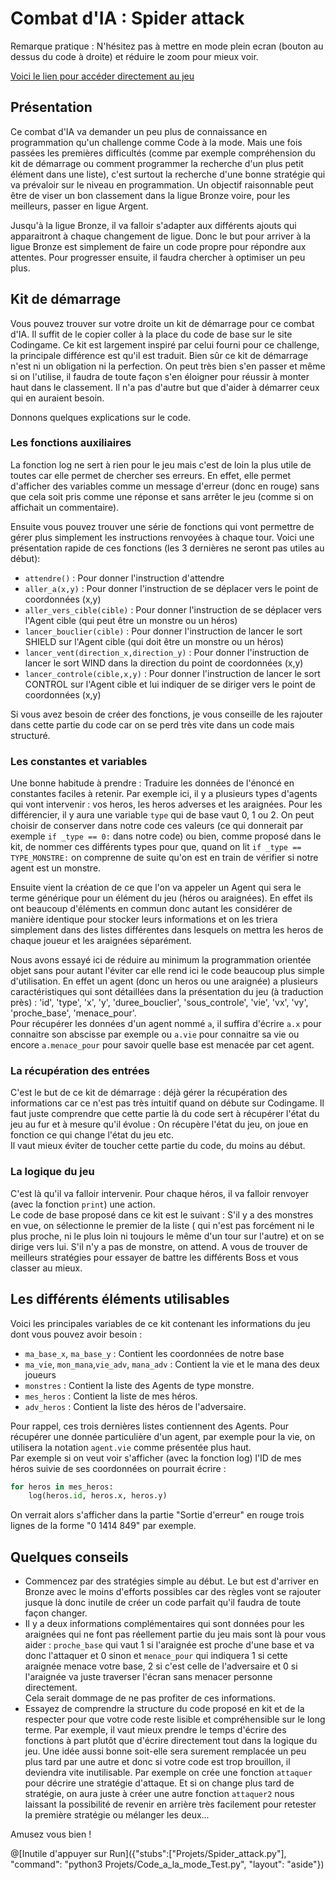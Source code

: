# Combat d'IA : Spider attack

Remarque pratique : N'hésitez pas à mettre en mode plein ecran (bouton au dessus du code à droite) et réduire le zoom pour mieux voir.

[Voici le lien pour accéder directement au jeu](https://www.codingame.com/multiplayer/bot-programming/spring-challenge-2022)

## Présentation

Ce combat d'IA va demander un peu plus de connaissance en programmation qu'un challenge comme Code à la mode. Mais une fois passées les premières difficultés (comme par exemple compréhension du kit de démarrage ou comment programmer la recherche d'un plus petit élément dans une liste), c'est surtout la recherche d'une bonne stratégie qui va prévaloir sur le niveau en programmation.
Un objectif raisonnable peut être de viser un bon classement dans la ligue Bronze voire, pour les meilleurs, passer en ligue Argent.

Jusqu'à la ligue Bronze, il va falloir s'adapter aux différents ajouts qui apparaitront à chaque changement de ligue. Donc le but pour arriver à la ligue Bronze est simplement de faire un code propre pour répondre aux attentes. Pour progresser ensuite, il faudra chercher à optimiser un peu plus.

## Kit de démarrage

Vous pouvez trouver sur votre droite un kit de démarrage pour ce combat d'IA. Il suffit de le copier coller à la place du code de base sur le site Codingame. Ce kit est largement inspiré par celui fourni pour ce challenge, la principale différence est qu'il est traduit. Bien sûr ce kit de démarrage n'est ni un obligation ni la perfection. On peut très bien s'en passer et même si on l'utilise, il faudra de toute façon s'en éloigner pour réussir à monter haut dans le classement. Il n'a pas d'autre but que d'aider à démarrer ceux qui en auraient besoin.

Donnons quelques explications sur le code.

### Les fonctions auxiliaires

La fonction log ne sert à rien pour le jeu mais c'est de loin la plus utile de toutes car elle permet de chercher ses erreurs. En effet, elle permet d'afficher des variables comme un message d'erreur (donc en rouge) sans que cela soit pris comme une réponse et sans arrêter le jeu (comme si on affichait un commentaire).

Ensuite vous pouvez trouver une série de fonctions qui vont permettre de gérer plus simplement les instructions renvoyées à chaque tour. 
Voici une présentation rapide de ces fonctions (les 3 dernières ne seront pas utiles au début):
- `attendre()` : Pour donner l'instruction d'attendre
- `aller_a(x,y)` : Pour donner l'instruction de se déplacer vers le point de coordonnées (x,y)
- `aller_vers_cible(cible)` : Pour donner l'instruction de se déplacer vers l'Agent cible (qui peut être un monstre ou un héros)
- `lancer_bouclier(cible)` : Pour donner l'instruction de lancer le sort SHIELD sur l'Agent cible (qui doit être un monstre ou un héros)
- `lancer_vent(direction_x,direction_y)` : Pour donner l'instruction de lancer le sort WIND dans la direction du point de coordonnées (x,y)
- `lancer_controle(cible,x,y)` : Pour donner l'instruction de lancer le sort CONTROL sur l'Agent cible et lui indiquer de se diriger vers le point de coordonnées (x,y)

Si vous avez besoin de créer des fonctions, je vous conseille de les rajouter dans cette partie du code car on se perd très vite dans un code mais structuré.

### Les constantes et variables

Une bonne habitude à prendre : Traduire les données de l'énoncé en constantes faciles à retenir. Par exemple ici, il y a plusieurs types d'agents qui vont intervenir : vos heros, les heros adverses et les araignées. Pour les différencier, il y aura une variable `type` qui de base vaut 0, 1 ou 2. On peut choisir de conserver dans notre code ces valeurs (ce qui donnerait par exemple `if _type == 0:` dans notre code) ou bien, comme proposé dans le kit, de nommer ces différents types pour que, quand on lit `if _type == TYPE_MONSTRE:` on comprenne de suite qu'on est en train de vérifier si notre agent est un monstre. 

Ensuite vient la création de ce que l'on va appeler un Agent qui sera le terme générique pour un élément du jeu (héros ou araignées). En effet ils ont beaucoup d'éléments en commun donc autant les considérer de manière identique pour stocker leurs informations et on les triera simplement dans  des listes différentes dans lesquels on mettra les heros de chaque joueur et les araignées séparément. 

Nous avons essayé ici de réduire au minimum la programmation orientée objet sans pour autant l'éviter car elle rend ici le code beaucoup plus simple d'utilisation. En effet un agent (donc un heros ou une araignée) a plusieurs caractéristiques qui sont détaillées dans la présentation du jeu (à traduction près) : 'id', 'type', 'x', 'y', 'duree_bouclier', 'sous_controle', 'vie', 'vx', 'vy', 'proche_base', 'menace_pour'.  
Pour récupérer les données d'un agent nommé `a`, il suffira d'écrire `a.x` pour connaitre son abscisse par exemple ou `a.vie` pour connaitre sa vie ou encore `a.menace_pour` pour savoir quelle base est menacée par cet agent.

### La récupération des entrées

C'est le but de ce kit de démarrage : déjà gérer la récupération des informations car ce n'est pas très intuitif quand on débute sur Codingame. Il faut juste comprendre que cette partie là du code sert à récupérer l'état du jeu au fur et à mesure qu'il évolue : On récupère l'état du jeu, on joue en fonction ce qui change l'état du jeu etc.  
Il vaut mieux éviter de toucher cette partie du code, du moins au début.

### La logique du jeu 

C'est là qu'il va falloir intervenir. Pour chaque héros, il va falloir renvoyer (avec la fonction `print`) une action.  
Le code de base proposé dans ce kit est le suivant : S'il y a des monstres en vue, on sélectionne le premier de la liste ( qui n'est pas forcément ni le plus proche, ni le plus loin ni toujours le même d'un tour sur l'autre) et on se dirige vers lui. S'il n'y a pas de monstre, on attend. A vous de trouver de meilleurs stratégies pour essayer de battre les différents Boss et vous classer au mieux.

## Les différents éléments utilisables 

Voici les principales variables de ce kit contenant les informations du jeu dont vous pouvez avoir besoin :

- `ma_base_x`, `ma_base_y` : Contient les coordonnées de notre base
- `ma_vie`, `mon_mana`,`vie_adv`, `mana_adv` : Contient la vie et le mana des deux joueurs
- `monstres` : Contient la liste des Agents de type monstre.
- `mes_heros` : Contient la liste de mes héros.
- `adv_heros` : Contient la liste des héros de l'adversaire.

Pour rappel, ces trois dernières listes contiennent des Agents. Pour récupérer une donnée particulière d'un agent, par exemple pour la vie, on utilisera la notation `agent.vie` comme présentée plus haut.  
Par exemple si on veut voir s'afficher (avec la fonction log) l'ID de mes héros suivie de ses coordonnées on pourrait écrire :
```python
for heros in mes_heros:
    log(heros.id, heros.x, heros.y)
```
On verrait alors s'afficher dans la partie "Sortie d'erreur" en rouge trois lignes de la forme "0 1414 849" par exemple.

## Quelques conseils

- Commencez par des stratégies simple au  début. Le but est d'arriver en Bronze avec le moins d'efforts possibles car des règles vont se rajouter jusque là donc inutile de créer un code parfait qu'il faudra de toute façon changer.
- Il y a deux informations complémentaires qui sont données pour les araignées qui ne font pas réellement partie du jeu mais sont là pour vous aider : `proche_base` qui vaut 1 si l'araignée est proche d'une base et va donc l'attaquer et 0 sinon et `menace_pour` qui indiquera 1 si cette araignée menace votre base, 2 si c'est celle de l'adversaire et 0 si l'araignée va juste traverser l'écran sans menacer personne directement.  
Cela serait dommage de ne pas profiter de ces informations.
- Essayez de comprendre la structure du code proposé en kit et de la respecter pour que votre code reste lisible et compréhensible sur le long terme. Par exemple, il vaut mieux prendre le temps d'écrire des fonctions à part plutôt que d'écrire directement tout dans la logique du jeu. Une idée aussi bonne soit-elle sera surement remplacée un peu plus tard par une autre et donc si votre code est trop brouillon, il deviendra vite inutilisable. Par exemple on crée une fonction `attaquer` pour décrire une stratégie d'attaque. Et si on change plus tard de stratégie, on aura juste à créer une autre fonction `attaquer2` nous laissant la possibilité de revenir en arrière très facilement pour retester la première stratégie ou mélanger les deux...

Amusez vous bien !

@[Inutile d'appuyer sur Run]({"stubs":["Projets/Spider_attack.py"], "command": "python3 Projets/Code_a_la_mode_Test.py", "layout": "aside"})
